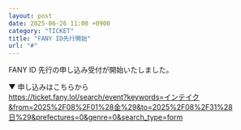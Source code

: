 ```yaml
---
layout: post
date: 2025-06-26 11:00 +0900
category: "TICKET"
title: "FANY ID先行開始"
url: "#"
---
```


FANY ID 先行の申し込み受付が開始いたしました。

▼ 申し込みはこちらから<br>
<https://ticket.fany.lol/search/event?keywords=インテイク&from=2025%2F08%2F01%28金%29&to=2025%2F08%2F31%28日%29&prefectures=0&genre=0&search_type=form>
